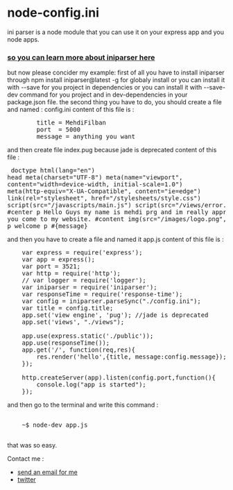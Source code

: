 # node-config.ini


ini parser is a node module that you can use it on your express app and you node apps.
### [so you can learn more about iniparser here](https://www.npmjs.com/package/iniparser)

but now please concider my example:
first of all you have to install iniparser through npm install iniparser@latest -g for globaly install or you can install
it with --save for you project in dependencies or you can install it with --save-dev command for you project and
in dev-dependencies in your package.json file. the second thing you have to do, you should create a file and named : config.ini content of this file is :

<pre class="w3-black w3-text-white">
        title = MehdiFilban
        port  = 5000
        message = anything you want
</pre>

and then create file index.pug because jade is deprecated content of this file :
        <pre class="w3-black w3-text-white"> 
    doctype
      html(lang="en")
        head
            meta(charset="UTF-8")
            meta(name="viewport", content="width=device-width, initial-scale=1.0")
            meta(http-equiv="X-UA-Compatible", content="ie=edge")
            link(rel="stylesheet", href="/stylesheets/style.css")
            script(src="/javascripts/main.js")
            script(src="/views/error.ejs")
        body
           #center
            p  Hello Guys my name is mehdi prg and im really appreciate that you come to my website.
              #content
                img(src="/images/logo.png", alt="logo") 
                p welcome
                p #{message}
    </pre>

and then you have to create a file and named it app.js content of this file is :
 <pre class="w3-black w3-text-white">
    var express = require('express');
    var app = express();
    var port = 3521;
    var http = require('http');
    // var logger = require('logger');
    var iniparser = require('iniparser');
    var responseTime = require('response-time');
    var config = iniparser.parseSync("./config.ini");
    var title = config.title;
    app.set('view engine', 'pug'); //jade is deprecated
    app.set('views', "./views");
    
    app.use(express.static('./public'));
    app.use(responseTime());
    app.get('/', function(req,res){
        res.render('hello',{title, message:config.message});
    });
    
    http.createServer(app).listen(config.port,function(){
        console.log("app is started");
    });
</pre>
 and then go to the terminal and write this command :
<pre class="w3-black w3-text-white"> 
    ~$ node-dev app.js
    </pre>
that was so easy.

Contact me : <br/>
* [send an email for me](https://mail.google.com/mail/u/0/#inbox?compose=new)
* [twitter](https://twitter.com/Mehdi_PRG)
